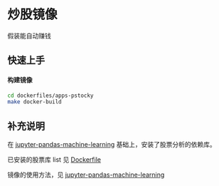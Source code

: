 # 炒股镜像

假装能自动赚钱

## 快速上手

#### 构建镜像

```bash
cd dockerfiles/apps-pstocky
make docker-build
```


## 补充说明

在 [jupyter-pandas-machine-learning](../jupyter-pandas-machine-learning/) 基础上，安装了股票分析的依赖库。

已安装的股票库 list 见 [Dockerfile](./Dockerfile)

镜像的使用方法，见 [jupyter-pandas-machine-learning](../jupyter-pandas-machine-learning/)

